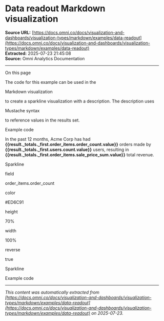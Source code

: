 # Data readout Markdown visualization

**Source URL:** [https://docs.omni.co/docs/visualization-and-dashboards/visualization-types/markdown/examples/data-readout](https://docs.omni.co/docs/visualization-and-dashboards/visualization-types/markdown/examples/data-readout)  
**Extracted:** 2025-07-23 21:45:08  
**Source:** Omni Analytics Documentation

---

On this page

The code for this example can be used in the

Markdown visualization

to create a sparkline visualization with a description. The description uses

Mustache syntax

to reference values in the results set.

Example code

In the past 12 months, Acme Corp has had **{{result._totals._first.order_items.order_count.value}}** orders made by **{{result._totals._first.users.count.value}}** users, resulting in **{{result._totals._first.order_items.sale_price_sum.value}}** total revenue.

Sparkline

field

order_items.order_count

color

#ED6C91

height

70%

width

100%

reverse

true

Sparkline

Example code

---

*This content was automatically extracted from [https://docs.omni.co/docs/visualization-and-dashboards/visualization-types/markdown/examples/data-readout](https://docs.omni.co/docs/visualization-and-dashboards/visualization-types/markdown/examples/data-readout) on 2025-07-23.*
